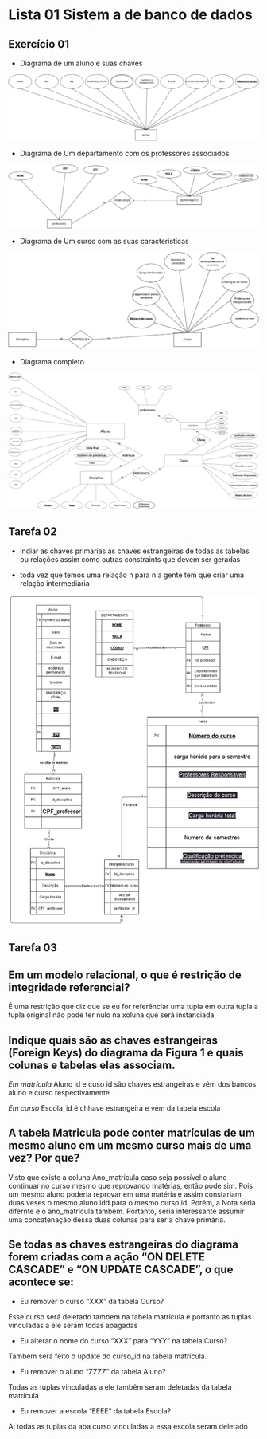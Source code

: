 # Lista 01 Sistem a de banco de dados

## Exercício 01

- Diagrama de um aluno e suas chaves

![TAREFA_1_LETRA_A](aluno.DRAWIO.png)

- Diagrama de Um departamento com os professores associados

![TAREFA_1_LETRA_b](departamento.DRAWIO.png)

- Diagrama de Um curso com as suas caracteristicas

![TAREFA_1_LETRA_c](curso.DRAWIO.png)

- Diagrama completo

![diagrama_completo](diagrama_completo.drawio.png)

## Tarefa 02

- indiar as chaves primarias as chaves estrangeiras de todas as tabelas ou relações assim como outras constraints que devem ser geradas

- toda vez que temos uma relação n para n a gente tem que criar uma relaçào intermediaria

![Questão2](modelo_relacional_do_diagrama_er.drawio.png)

## Tarefa 03

## Em um modelo relacional, o que é restrição de integridade referencial?

É uma restrição que diz que se eu for referênciar uma tupla em outra tupla a tupla original não pode ter nulo na xoluna que será instanciada

## Indique quais são as chaves estrangeiras (Foreign Keys) do diagrama da Figura 1 e quais colunas e tabelas elas associam.

_Em matrícula_ Aluno id e cuso id são chaves estrangeiras e vêm dos bancos aluno e curso respectivamente

_Em curso_ Escola_id é chhave estrangeira e vem da tabela escola

## A tabela Matricula pode conter matrículas de um mesmo aluno em um mesmo curso mais de uma vez? Por que?

Visto que existe a coluna Ano_matricula caso seja possível o aluno continuar no curso mesmo que reprovando matérias, então pode sim. Pois um mesmo aluno poderia reprovar em uma matéria e assim constariam duas veses o mesmo aluno idd para o mesmo curso id. Porém, a Nota seria difernte e o ano_matrícula tambêm. Portanto, seria interessante assumir uma concatenação dessa duas colunas para ser a chave primária.

## Se todas as chaves estrangeiras do diagrama forem criadas com a ação “ON DELETE CASCADE” e “ON UPDATE CASCADE”, o que acontece se:

- Eu remover o curso “XXX” da tabela Curso?

Esse curso será deletado tambem na tabela matrícula e portanto as tuplas vinculadas a ele seram todas apagadas

- Eu alterar o nome do curso “XXX” para “YYY” na tabela Curso?

Tambem será feito o update do curso_id na tabela matrícula.

- Eu remover o aluno “ZZZZ” da tabela Aluno?

Todas as tuplas vinculadas a ele tambêm seram deletadas da tabela matrícula

- Eu remover a escola “EEEE” da tabela Escola?

Ai todas as tuplas da aba curso vinculadas a essa escola seram deletado
